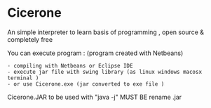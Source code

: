 # Cicerone
An simple interpreter to learn basis of programming , open source &amp; completely  free

You can execute program :  (program created with Netbeans)

    - compiling with Netbeans or Eclipse IDE 
    - execute jar file with swing library (as linux windows macosx terminal )
    - or use Cicerone.exe (jar converted to exe file )
    
    
Cicerone.JAR to be used with "java -j" MUST BE rename .jar
